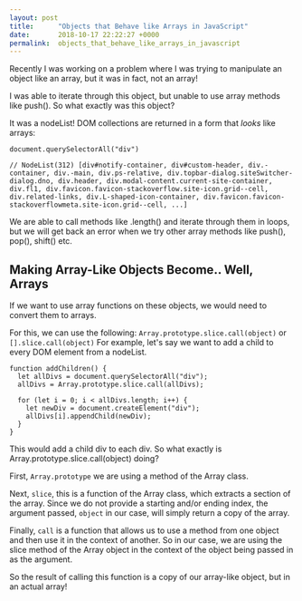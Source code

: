 ```yaml
---
layout: post
title:      "Objects that Behave like Arrays in JavaScript"
date:       2018-10-17 22:22:27 +0000
permalink:  objects_that_behave_like_arrays_in_javascript
---
```


Recently I was working on a problem where I was trying to manipulate an object like an array, but it was in fact, not an array! 

I was able to iterate through this object, but unable to use array methods like push(). So what exactly was this object?

It was a nodeList! DOM collections are returned in a form that *looks* like arrays:

```
document.querySelectorAll("div")

// NodeList(312) [div#notify-container, div#custom-header, div.-container, div.-main, div.ps-relative, div.topbar-dialog.siteSwitcher-dialog.dno, div.header, div.modal-content.current-site-container, div.fl1, div.favicon.favicon-stackoverflow.site-icon.grid--cell, div.related-links, div.L-shaped-icon-container, div.favicon.favicon-stackoverflowmeta.site-icon.grid--cell, ...] 
```

We are able to call methods like .length() and iterate through them in loops, but we will get back an error when we try other array methods like push(), pop(), shift() etc. 

## Making Array-Like Objects Become.. Well, Arrays
If we want to use array functions on these objects, we would need to convert them to arrays.

For this, we can use the following: `Array.prototype.slice.call(object)` or `[].slice.call(object)`
For example, let's say we want to add a child to every DOM element from a nodeList.

```
function addChildren() {
  let allDivs = document.querySelectorAll("div");
  allDivs = Array.prototype.slice.call(allDivs);

  for (let i = 0; i < allDivs.length; i++) {
    let newDiv = document.createElement("div");
    allDivs[i].appendChild(newDiv);
  }
}
```

This would add a child div to each div. So what exactly is Array.prototype.slice.call(object) doing?

First, `Array.prototype` we are using a method of the Array class.

Next, `slice`, this is a function of the Array class, which extracts a section of the array. Since we do not provide a starting and/or ending index, the argument passed, `object` in our case, will simply return a copy of the array.

Finally, `call` is a function that allows us to use a method from one object and then use it in the context of another. So in our case, we are using the slice method of the Array object in the context of the object being passed in as the argument.

So the result of calling this function is a copy of our array-like object, but in an actual array!



